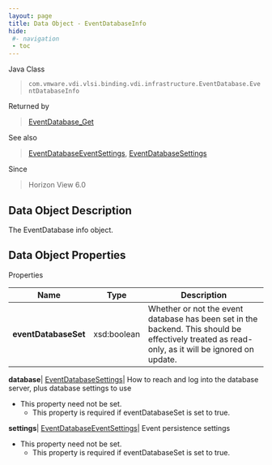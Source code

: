 ```yaml
---
layout: page
title: Data Object - EventDatabaseInfo
hide:
 #- navigation
 - toc
---
```






Java Class  
> `com.vmware.vdi.vlsi.binding.vdi.infrastructure.EventDatabase.EventDatabaseInfo`

Returned by  
> [EventDatabase_Get](vdi.infrastructure.EventDatabase.md#get)

See also  
> [EventDatabaseEventSettings](vdi.infrastructure.EventDatabase.EventSettings.md), [EventDatabaseSettings](vdi.infrastructure.EventDatabase.EventDatabaseSettings.md)

Since  
> Horizon View 6.0


## Data Object Description 

The EventDatabase info object. 

## Data Object Properties

Properties

Name |  Type |  Description   
---|---|---  
**eventDatabaseSet**|  xsd:boolean|  Whether or not the event database has been set in the backend. This should be effectively treated as read-only, as it will be ignored on update.   
  
**database**| [EventDatabaseSettings](vdi.infrastructure.EventDatabase.EventDatabaseSettings.md)|  How to reach and log into the database server, plus database settings to use   


* This property need not be set.
  * This property is required if eventDatabaseSet is set to true.

  
**settings**| [EventDatabaseEventSettings](vdi.infrastructure.EventDatabase.EventSettings.md)|  Event persistence settings   


* This property need not be set.
  * This property is required if eventDatabaseSet is set to true.

  
  
  
  
  
  
